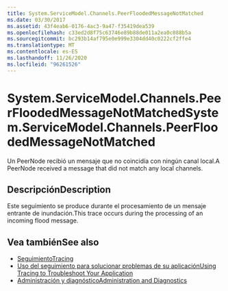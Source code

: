 ```yaml
---
title: System.ServiceModel.Channels.PeerFloodedMessageNotMatched
ms.date: 03/30/2017
ms.assetid: 43f4eab6-0176-4ac3-9a47-f35419dea539
ms.openlocfilehash: c33ed2d8f75c63746e89b88de011a2ea0c088b5a
ms.sourcegitcommit: bc293b14af795e0e999e3304dd40c0222cf2ffe4
ms.translationtype: MT
ms.contentlocale: es-ES
ms.lasthandoff: 11/26/2020
ms.locfileid: "96261526"
---
```

# <a name="systemservicemodelchannelspeerfloodedmessagenotmatched"></a><span data-ttu-id="5d430-102">System.ServiceModel.Channels.PeerFloodedMessageNotMatched</span><span class="sxs-lookup"><span data-stu-id="5d430-102">System.ServiceModel.Channels.PeerFloodedMessageNotMatched</span></span>

<span data-ttu-id="5d430-103">Un PeerNode recibió un mensaje que no coincidía con ningún canal local.</span><span class="sxs-lookup"><span data-stu-id="5d430-103">A PeerNode received a message that did not match any local channels.</span></span>  
  
## <a name="description"></a><span data-ttu-id="5d430-104">Descripción</span><span class="sxs-lookup"><span data-stu-id="5d430-104">Description</span></span>  

 <span data-ttu-id="5d430-105">Este seguimiento se produce durante el procesamiento de un mensaje entrante de inundación.</span><span class="sxs-lookup"><span data-stu-id="5d430-105">This trace occurs during the processing of an incoming flood message.</span></span>  
  
## <a name="see-also"></a><span data-ttu-id="5d430-106">Vea también</span><span class="sxs-lookup"><span data-stu-id="5d430-106">See also</span></span>

- [<span data-ttu-id="5d430-107">Seguimiento</span><span class="sxs-lookup"><span data-stu-id="5d430-107">Tracing</span></span>](index.md)
- [<span data-ttu-id="5d430-108">Uso del seguimiento para solucionar problemas de su aplicación</span><span class="sxs-lookup"><span data-stu-id="5d430-108">Using Tracing to Troubleshoot Your Application</span></span>](using-tracing-to-troubleshoot-your-application.md)
- [<span data-ttu-id="5d430-109">Administración y diagnóstico</span><span class="sxs-lookup"><span data-stu-id="5d430-109">Administration and Diagnostics</span></span>](../index.md)
